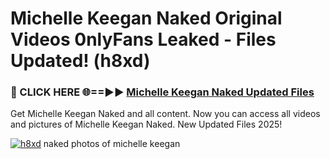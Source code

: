 # Michelle Keegan Naked Original Videos 0nlyFans Leaked - Files Updated! (h8xd)

<h3>🔴 CLICK HERE 🌐==►► <a href="https://tinyurl.com/up5wt9bj" rel="nofollow">Michelle Keegan Naked Updated Files</a></h3>

Get Michelle Keegan Naked and all content. Now you can access all videos and pictures of Michelle Keegan Naked. New Updated Files 2025!

[![h8xd](https://i.imgur.com/ABiUzMV.gif)](https://tinyurl.com/up5wt9bj)
naked photos of michelle keegan